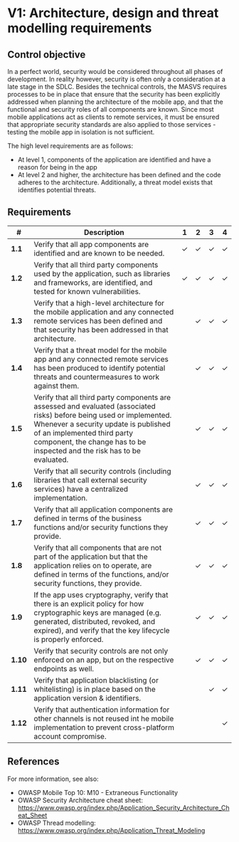 # V1: Architecture, design and threat modelling requirements

## Control objective

In a perfect world, security would be considered throughout all phases of development. In reality however, security is often only a consideration at a late stage in the SDLC. Besides the technical controls, the MASVS requires processes to be in place that ensure that the security has been explicitly addressed when planning the architecture of the mobile app, and that the functional and security roles of all components are known. Since most mobile applications act as clients to remote services, it must be ensured that appropriate security standards are also applied to those services - testing the mobile app in isolation is not sufficient.

The high level requirements are as follows:

- At level 1, components of the application are identified and have a reason for being in the app 
- At level 2 and higher, the architecture has been defined and the code adheres to the architecture. Additionally, a threat model exists that identifies potential threats.

## Requirements

| # | Description | 1 | 2 | 3 | 4 |
| --- | --- | --- | --- | --- | --- |
| **1.1** | Verify that all app components are identified and are known to be needed. | ✓ | ✓ | ✓ | ✓ |
| **1.2** | Verify that all third party components used by the application, such as libraries and frameworks, are identified, and tested for known vulnerabilities. | ✓ | ✓ | ✓ | ✓ |
| **1.3** | Verify that a high-level architecture for the mobile application and any connected remote services has been defined and that security has been addressed in that architecture. |   | ✓ | ✓ | ✓ |
| **1.4** | Verify that a threat model for the mobile app and any connected remote services has been produced to identify potential threats and countermeasures to work against them. |   | ✓ | ✓ | ✓ |
| **1.5** | Verify that all third party components are assessed and evaluated (associated risks) before being used or implemented. Whenever a security update is published of an implemented third party component, the change has to be inspected and the risk has to be evaluated. |   | ✓ | ✓ | ✓ |
| **1.6** | Verify that all security controls (including libraries that call external security services) have a centralized implementation. |   | ✓ | ✓ | ✓ |
| **1.7** | Verify that all application components are defined in terms of the business functions and/or security functions they provide. |   | ✓ | ✓ | ✓ |
| **1.8** | Verify that all components that are not part of the application but that the application relies on to operate, are defined in terms of the functions, and/or security functions, they provide. |   | ✓ | ✓ | ✓ |
| **1.9** | If the app uses cryptography, verify that there is an explicit policy for how cryptographic keys are managed (e.g. generated, distributed, revoked, and expired), and verify that the key lifecycle is properly enforced. |   | ✓ | ✓ | ✓ |
| **1.10** | Verify that security controls are not only enforced on an app, but on the respective endpoints as well. |   | ✓ | ✓ | ✓ |
| **1.11** | Verify that application blacklisting (or whitelisting) is in place based on the application version & identifiers.  |   |  | ✓ | ✓ |
| **1.12** | Verify that authentication information for other channels is not reused int he mobile implementation to prevent cross-platform account compromise. |   |  |  | ✓ |

## References

For more information, see also:

- OWASP Mobile Top 10: M10 - Extraneous Functionality
- OWASP Security Architecture cheat sheet: https://www.owasp.org/index.php/Application_Security_Architecture_Cheat_Sheet
- OWASP Thread modelling: https://www.owasp.org/index.php/Application_Threat_Modeling
